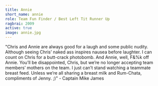 ```yaml
---
title: Annie
short_name: annie
role: Team Fun Finder / Best Left Tit Runner Up
ragbrai: 2009
active: true
image: annie.jpg
---
```

"Chris and Annie are always good for a laugh and some public nudity. Although seeing Chris’ naked ass inspires nausea before laughter. I can count on Chris for a butt-crack photobomb. And Annie, well, F&%k off Annie. You’ll be disappointed, Chris, but we’re no longer accepting team members’ mothers on the team. I just can’t stand watching a teammate breast feed. Unless we’re all sharing a breast milk and Rum-Chata, compliments of Jenny. ;)" - Captain Mike James
